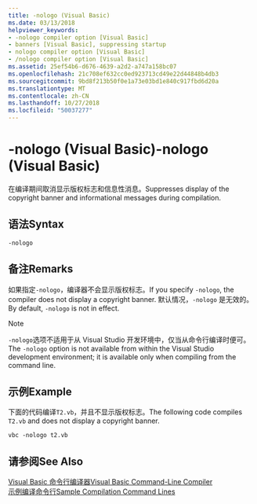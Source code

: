 ```yaml
---
title: -nologo (Visual Basic)
ms.date: 03/13/2018
helpviewer_keywords:
- -nologo compiler option [Visual Basic]
- banners [Visual Basic], suppressing startup
- nologo compiler option [Visual Basic]
- /nologo compiler option [Visual Basic]
ms.assetid: 25ef54b6-d676-4639-a2d2-a747a158bc07
ms.openlocfilehash: 21c708ef632cc0ed923713cd49e22d44848b4db3
ms.sourcegitcommit: 9bd8f213b50f0e1a73e03bd1e840c917fbd6d20a
ms.translationtype: MT
ms.contentlocale: zh-CN
ms.lasthandoff: 10/27/2018
ms.locfileid: "50037277"
---
```

# <a name="-nologo-visual-basic"></a><span data-ttu-id="5c7fa-102">-nologo (Visual Basic)</span><span class="sxs-lookup"><span data-stu-id="5c7fa-102">-nologo (Visual Basic)</span></span>
<span data-ttu-id="5c7fa-103">在编译期间取消显示版权标志和信息性消息。</span><span class="sxs-lookup"><span data-stu-id="5c7fa-103">Suppresses display of the copyright banner and informational messages during compilation.</span></span>  
  
## <a name="syntax"></a><span data-ttu-id="5c7fa-104">语法</span><span class="sxs-lookup"><span data-stu-id="5c7fa-104">Syntax</span></span>  
  
```  
-nologo  
```  
  
## <a name="remarks"></a><span data-ttu-id="5c7fa-105">备注</span><span class="sxs-lookup"><span data-stu-id="5c7fa-105">Remarks</span></span>  
 <span data-ttu-id="5c7fa-106">如果指定`-nologo`，编译器不会显示版权标志。</span><span class="sxs-lookup"><span data-stu-id="5c7fa-106">If you specify `-nologo`, the compiler does not display a copyright banner.</span></span> <span data-ttu-id="5c7fa-107">默认情况，`-nologo` 是无效的。</span><span class="sxs-lookup"><span data-stu-id="5c7fa-107">By default, `-nologo` is not in effect.</span></span>  
  
> [!NOTE]
>  <span data-ttu-id="5c7fa-108">`-nologo`选项不适用于从 Visual Studio 开发环境中，仅当从命令行编译时便可。</span><span class="sxs-lookup"><span data-stu-id="5c7fa-108">The `-nologo` option is not available from within the Visual Studio development environment; it is available only when compiling from the command line.</span></span>  
  
## <a name="example"></a><span data-ttu-id="5c7fa-109">示例</span><span class="sxs-lookup"><span data-stu-id="5c7fa-109">Example</span></span>  
 <span data-ttu-id="5c7fa-110">下面的代码编译`T2.vb`，并且不显示版权标志。</span><span class="sxs-lookup"><span data-stu-id="5c7fa-110">The following code compiles `T2.vb` and does not display a copyright banner.</span></span>  
  
```console
vbc -nologo t2.vb  
```  
  
## <a name="see-also"></a><span data-ttu-id="5c7fa-111">请参阅</span><span class="sxs-lookup"><span data-stu-id="5c7fa-111">See Also</span></span>  
 [<span data-ttu-id="5c7fa-112">Visual Basic 命令行编译器</span><span class="sxs-lookup"><span data-stu-id="5c7fa-112">Visual Basic Command-Line Compiler</span></span>](../../../visual-basic/reference/command-line-compiler/index.md)  
 [<span data-ttu-id="5c7fa-113">示例编译命令行</span><span class="sxs-lookup"><span data-stu-id="5c7fa-113">Sample Compilation Command Lines</span></span>](../../../visual-basic/reference/command-line-compiler/sample-compilation-command-lines.md)
